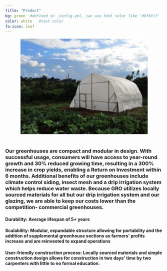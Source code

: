 ```yaml
---
title: "Product"
bg: green  #defined in _config.yml, can use html color like '#0fbfcf'
color: white   #text color
fa-icon: leaf
---
```


<div class="image" align="center"><img src="https://raw.githubusercontent.com/grogreenhouses/grogreenhouses.github.io/master/img/greenhouse2.jpeg" alt="Greenhouse"/></div>

<br>

### Our greenhouses are compact and modular in design. With successful usage, consumers will have access to year-round growth and 30% reduced growing time, resulting in a 300% increase in crop yields, enabling a Return on Investment within 6 months. Additional benefits of our greenhouses include climate control siding, insect mesh and a drip irrigation system which helps reduce water waste. Because GRO utilizes locally sourced materials for all but our drip irrigation system and our glazing, we are able to keep our costs lower than the competition- commercial greenhouses. 

#### **Durability:** Average lifespan of 5+ years

#### **Scalability:** Modular, expandable structure allowing for portability and the addition of supplemental greenhouse sections as farmers' profits increase and are reinvested to expand operations

#### **User-friendly construction process:** Locally sourced materials and simple construction design allows for construction in two days' time by two carpenters with little to no formal education.